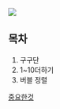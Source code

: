 <a href="https://gitter.im/spring-batch/Lobby?source=badge"><img src="https://badges.gitter.im/spring-projects/spring-batch.svg"/></a>
## 목차
1. 구구단
2. 1~10더하기
3. 버블 정렬

[중요한것](01_start.md)

